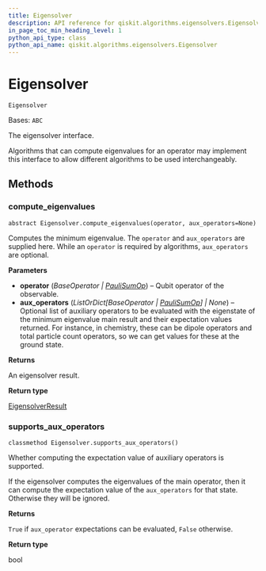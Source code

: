 ```yaml
---
title: Eigensolver
description: API reference for qiskit.algorithms.eigensolvers.Eigensolver
in_page_toc_min_heading_level: 1
python_api_type: class
python_api_name: qiskit.algorithms.eigensolvers.Eigensolver
---
```


# Eigensolver

<span id="qiskit.algorithms.eigensolvers.Eigensolver" />

`Eigensolver`

Bases: `ABC`

The eigensolver interface.

Algorithms that can compute eigenvalues for an operator may implement this interface to allow different algorithms to be used interchangeably.

## Methods

<span id="qiskit-algorithms-eigensolvers-eigensolver-compute-eigenvalues" />

### compute\_eigenvalues

<span id="qiskit.algorithms.eigensolvers.Eigensolver.compute_eigenvalues" />

`abstract Eigensolver.compute_eigenvalues(operator, aux_operators=None)`

Computes the minimum eigenvalue. The `operator` and `aux_operators` are supplied here. While an `operator` is required by algorithms, `aux_operators` are optional.

**Parameters**

*   **operator** (*BaseOperator |* [*PauliSumOp*](qiskit.opflow.primitive_ops.PauliSumOp "qiskit.opflow.primitive_ops.PauliSumOp")) – Qubit operator of the observable.
*   **aux\_operators** (*ListOrDict\[BaseOperator |* [*PauliSumOp*](qiskit.opflow.primitive_ops.PauliSumOp "qiskit.opflow.primitive_ops.PauliSumOp")*] | None*) – Optional list of auxiliary operators to be evaluated with the eigenstate of the minimum eigenvalue main result and their expectation values returned. For instance, in chemistry, these can be dipole operators and total particle count operators, so we can get values for these at the ground state.

**Returns**

An eigensolver result.

**Return type**

[EigensolverResult](qiskit.algorithms.eigensolvers.EigensolverResult "qiskit.algorithms.eigensolvers.EigensolverResult")

<span id="qiskit-algorithms-eigensolvers-eigensolver-supports-aux-operators" />

### supports\_aux\_operators

<span id="qiskit.algorithms.eigensolvers.Eigensolver.supports_aux_operators" />

`classmethod Eigensolver.supports_aux_operators()`

Whether computing the expectation value of auxiliary operators is supported.

If the eigensolver computes the eigenvalues of the main operator, then it can compute the expectation value of the `aux_operators` for that state. Otherwise they will be ignored.

**Returns**

`True` if `aux_operator` expectations can be evaluated, `False` otherwise.

**Return type**

bool

